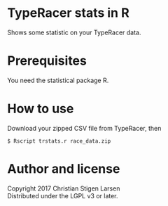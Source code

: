 TypeRacer stats in R
====================

Shows some statistic on your TypeRacer data.

Prerequisites
=============

You need the statistical package R.

How to use
==========

Download your zipped CSV file from TypeRacer, then

    $ Rscript trstats.r race_data.zip

Author and license
==================

Copyright 2017 Christian Stigen Larsen  
Distributed under the LGPL v3 or later.
